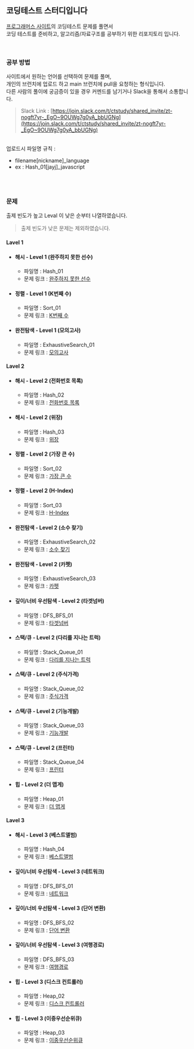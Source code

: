 ## 코딩테스트 스터디입니다

[프로그래머스 사이트](https://programmers.co.kr/learn/challenges)의 코딩테스트 문제를 풀면서 <br>
코딩 테스트를 준비하고, 알고리즘/자료구조를 공부하기 위한 리포지토리 입니다.

<br>

### 공부 방법

사이트에서 원하는 언어를 선택하여 문제를 풀며,<br>
개인의 브런치에 업로드 하고 main 브런치에 pull을 요청하는 형식입니다.<br>
다른 사람의 풀이에 궁금증이 있을 경우 커멘드를 남기거나 Slack을 통해서 소통합니다.<br>

> Slack Link : [https://join.slack.com/t/ctstudy/shared_invite/zt-nogft7yr-_EgO~9OUWg7g0yA_bbUGNg](https://join.slack.com/t/ctstudy/shared_invite/zt-nogft7yr-_EgO~9OUWg7g0yA_bbUGNg)

<br>
업로드시 파일명 규칙 : <br>

- filename[nickname]_language
- ex : Hash_01[jayj]_javascript

<br>
<br>

### 문제

출제 빈도가 높고 Leval 이 낮은 순부터 나열하였습니다.<br>
> 출제 빈도가 낮은 문제는 제외하였습니다.<br>

#### Lavel 1

- #### 해시 - Level 1 (완주하지 못한 선수)
    - 파일명 : Hash_01
    - 문제 링크 : [완주하지 못한 선수](https://programmers.co.kr/learn/courses/30/lessons/42576?language=javascript)
- #### 정렬 - Level 1 (K번째 수)
    - 파일명 : Sort_01
    - 문제 링크 : [K번째 수](https://programmers.co.kr/learn/courses/30/lessons/42748)
- #### 완전탐색 - Level 1 (모의고사)
    - 파일명 : ExhaustiveSearch_01
    - 문제 링크 : [모의고사](https://programmers.co.kr/learn/courses/30/lessons/42840)

#### Lavel 2

- #### 해시 - Level 2 (전화번호 목록)
    - 파일명 : Hash_02
    - 문제 링크 : [전화번호 목록](https://programmers.co.kr/learn/courses/30/lessons/42577)
- #### 해시 - Level 2 (위장)
    - 파일명 : Hash_03
    - 문제 링크 : [위장](https://programmers.co.kr/learn/courses/30/lessons/42578)
- #### 정렬 - Level 2 (가장 큰 수)
    - 파일명 : Sort_02
    - 문제 링크 : [가장 큰 수](https://programmers.co.kr/learn/courses/30/lessons/42746)
- #### 정렬 - Level 2 (H-Index)
    - 파일명 : Sort_03
    - 문제 링크 : [H-Index](https://programmers.co.kr/learn/courses/30/lessons/42747)
- #### 완전탐색 - Level 2 (소수 찾기)
    - 파일명 : ExhaustiveSearch_02
    - 문제 링크 : [소수 찾기](https://programmers.co.kr/learn/courses/30/lessons/42839)
- #### 완전탐색 - Level 2 (카펫)
    - 파일명 : ExhaustiveSearch_03
    - 문제 링크 : [카펫](https://programmers.co.kr/learn/courses/30/lessons/42842)
- #### 깊이/너비 우선탐색 - Level 2 (타겟넘버)
    - 파일명 : DFS_BFS_01
    - 문제 링크 : [타겟넘버](https://programmers.co.kr/learn/courses/30/lessons/43165)
- #### 스택/큐 - Level 2 (다리를 지나는 트럭)
    - 파일명 : Stack_Queue_01
    - 문제 링크 : [다리를 지나는 트럭](https://programmers.co.kr/learn/courses/30/lessons/42583)
- #### 스택/큐 - Level 2 (주식가격)
    - 파일명 : Stack_Queue_02
    - 문제 링크 : [주식가격](https://programmers.co.kr/learn/courses/30/lessons/42584)
- #### 스택/큐 - Level 2 (기능개발)
    - 파일명 : Stack_Queue_03
    - 문제 링크 : [기능개발](https://programmers.co.kr/learn/courses/30/lessons/42586)
- #### 스택/큐 - Level 2 (프린터)
    - 파일명 : Stack_Queue_04
    - 문제 링크 : [프린터](https://programmers.co.kr/learn/courses/30/lessons/42587)
- #### 힙 - Level 2 (더 맵게)
    - 파일명 : Heap_01
    - 문제 링크 : [더 맵게](https://programmers.co.kr/learn/courses/30/lessons/42626)

#### Lavel 3

- #### 해시 - Level 3 (베스트앨범)
    - 파일명 : Hash_04
    - 문제 링크 : [베스트앨범](https://programmers.co.kr/learn/courses/30/lessons/42579)
- #### 깊이/너비 우선탐색 - Level 3 (네트워크)
    - 파일명 : DFS_BFS_01
    - 문제 링크 : [네트워크](https://programmers.co.kr/learn/courses/30/lessons/43162)
- #### 깊이/너비 우선탐색 - Level 3 (단어 변환)
    - 파일명 : DFS_BFS_02
    - 문제 링크 : [단어 변환](https://programmers.co.kr/learn/courses/30/lessons/43163)
- #### 깊이/너비 우선탐색 - Level 3 (여행경로)
    - 파일명 : DFS_BFS_03
    - 문제 링크 : [여행경로](https://programmers.co.kr/learn/courses/30/lessons/43164)
- #### 힙 - Level 3 (디스크 컨트롤러)
    - 파일명 : Heap_02
    - 문제 링크 : [디스크 컨트롤러](https://programmers.co.kr/learn/courses/30/lessons/42627)
- #### 힙 - Level 3 (이중우선순위큐)
    - 파일명 : Heap_03
    - 문제 링크 : [이중우선순위큐](https://programmers.co.kr/learn/courses/30/lessons/42628)
